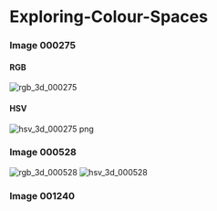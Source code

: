 # Exploring-Colour-Spaces

### Image 000275

#### RGB

![rgb_3d_000275](https://user-images.githubusercontent.com/34116562/53856376-b7861300-3ff7-11e9-8c75-e466f117ae54.png)

#### HSV

![hsv_3d_000275 png](https://user-images.githubusercontent.com/34116562/53856377-b94fd680-3ff7-11e9-8842-6923c86363ee.png)

### Image 000528

![rgb_3d_000528](https://user-images.githubusercontent.com/34116562/53856607-9b36a600-3ff8-11e9-94fe-55168a2387f0.png)
![hsv_3d_000528](https://user-images.githubusercontent.com/34116562/53856609-9f62c380-3ff8-11e9-87ff-b84bc025ed3d.png)


### Image 001240
